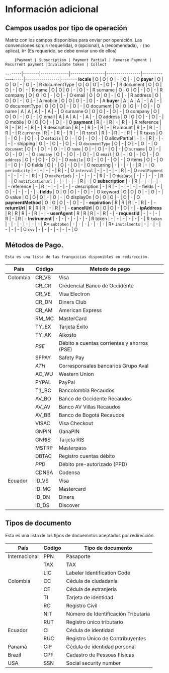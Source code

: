 # Información adicional

## Campos usados por tipo de operación
Matriz con los campos disponibles para enviar por operación.
Las convenciones son: <code>R</code> (requerida), <code>O</code> (opcional), <code>A</code> (recomendada), <code>-</code> (no aplica), <code>R*</code> (Es requerido, se debe enviar uno de ellos)

        |Payment | Subscription | Payment Partial | Reverse Payment | Recurrent payment |Invalidate token | Collect
--------|--------|--------------|-----------------|-----------------|-------------------|-----------------|--------
**locale** | O | O | O | - | O | - | O 
**payer** | O | O | O | - | O | - | R
documentType | O | O | O | - | O | - | R
document | O | O | O | - | O | - | R
name | O | O | O | - | O | - | R 
surname | O | O | O | - | O | - | R
company | O | O | O | - | O | - | O
email | O | O | O | - | O | - | R
address | O | O | O | - | O | - | A
mobile | O | O | O | - | O | - | A
**buyer** | A | A | A | - | A | - | O
documentType | O | O | O | - | O | - | O
document | O | O | O | - | O | - | O
name | A | A | A | - | A | - | O
surname O | O | O | - | O | - | O
company | O | O | O | - | O | - | O
email | A | A | A | - | A | - | O 
address | O | O | O | - | O | - | O
mobile | O | O | O | - | O | - | O
**payment** | R | - | R | - | R | - | R
reference | R | - | R | - | R | - | R
description | R | - | R | - | R | - | R
amount | R | - | R | - | R | - | R
<code>currency</code> | R | - | R | - | R | - | R
<code>total</code> | R | - | R | - | R | - | R 
<code>taxes</code> | O | - | O | - | O | - | O
<code>details</code> | O | - | O | - | O | - | O
allowPartial | - | - | R | - | - | - | -
shipping | O | - | O | - | O | - | O
<code>documentType</code> | O | - | O | - | O | - | O
<code>document</code> | O | - | O | - | O | - | O 
<code>name</code> | O | - | O | - | O | - | O
<code>surname</code> | O | - | O | - | O | - | O
<code>company</code> | O | - | O | - | O | - | O
<code>email</code> | O | - | O | - | O | - | O
<code>address</code> | O | - | O | - | O | - | O
<code>mobile</code> | O | - | O | - | O | - | O
items | O | - | O | - | O | - | O
fields | O | - | O | - | O | - | O
recurring | - | - | - | - | R | - | O
<code>periodicity</code> | - | - | - | - | R | - | O
<code>interval</code> | - | - | - | - | R | - | O
<code>nextPayment</code> | - | - | - | - | R | - | O
<code>maxPeriods</code> | - | - | - | - | R | - | O
<code>dueDate</code> | - | - | - | - | R | - | O
<code>notificationUrl</code> | - | - | - | - | R | - | O
**subscription** | - | R | - | - | - | - | -
reference | - | R | - | - | - | - | - 
description | - | R | - | - | - | - | - 
fields | - | O | - | - | - | - | -
**fields** | O | O | O | - | O | - | O
keyword | O | O | O | - | O | - | O
value | O | O | O | - | O | - | O
displayOn | O | O | O | - | O | - | O
**paymentMethod** | O | O | O | - | O | - | -
**expiration** | R | R | R | - | R | - | -
**returnUrl** | R | R | R | - | R | - | -
**cancelUrl** | O | O | O | - | O | - | -
**ipAddress** | R | R | R | - | R | - | -
**userAgent** | R | R | R | - | R | - | -
**requestId** | - | - | - | R | - | R | -
**Instrument** | - | - | - | - | - | - | R
     token | - | - | - | - | - | - | R
     <code>token</code> | - | - | - | - | - | - | R*
    <code>subtoken</code> | - | - | - | - | - | - | R*
    <code>instalments</code> | - | - | - | - | - | - | O
    <code>cvv</code> | - | - | - | - | - | - | O

## Métodos de Pago.
    Esta es una lista de las franquicias disponibles en redirección.

País | Código | Metodo de pago
-----|--------|---------------
Colombia | CR_VS | Visa
         | CR_CR | Credencial Banco de Occidente
         | CR_VE | Visa Electron
         | CR_DN | Diners Club
         | CR_AM | American Express
         | RM_MC | MasterCard
         | TY_EX | Tarjeta Éxito
         | TY_AK | Alkosto
         | _PSE_ | Débito a cuentas corrientes y ahorros (PSE)
         | SFPAY | Safety Pay
         | _ATH_ | Corresponsales bancarios Grupo Aval
         | AC_WU | Western Union
         | PYPAL | PayPal
         | T1_BC | Bancolombia Recaudos
         | AV_BO | Banco de Occidente Recaudos
         | AV_AV | Banco AV Villas Recaudos
         | AV_BB | Banco de Bogotá Recaudos
         | VISAC | Visa Checkout
         | GNPIN | GanaPIN
         | GNRIS | Tarjeta RIS
         | MSTRP | Masterpass
         | DBTAC | Registro cuentas débito
         | _PPD_ | Débito pre-autorizado (PPD)
         | CDNSA | Codensa
Ecuador  | ID_VS | Visa
         | ID_MC | Mastercard
         | ID_DN | Diners
         | ID_DS | Discover


## Tipos de documento
Esta es una lista de los tipos de docuemntos aceptados por redirección.

País | Código | Tipo de documento
--------- | ---- | -----------
Internacional | PPN | Pasaporte
              | TAX | TAX
              | LIC | Labeler Identification Code
Colombia | CC | Cédula de ciudadanía
         | CE | Cédula de extranjería
         | TI | Tarjeta de identidad
         | RC | Registro Civil
         | NIT | Número de Identificación Tributaria
         | RUT | Registro único tributario
Ecuador | CI | Cédula de identidad
        | RUC | Registro Único de Contribuyentes
Panamá | CIP | Cédula de identidad personal
Brazil | CPF | Cadastro de Pessoas Físicas
USA | SSN | Social security number
